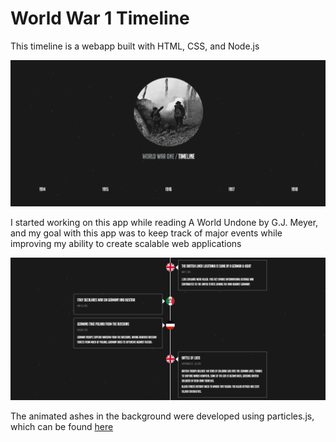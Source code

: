 # World War 1 Timeline
This timeline is a webapp built with HTML, CSS, and Node.js 

![](Images/screen1.png)

I started working on this app while reading A World Undone by G.J. Meyer, and my goal with this app was to keep track of major events while improving my ability to create scalable web applications 

![](Images/screen2.png)

The animated ashes in the background were developed using particles.js, which can be found [here](https://vincentgarreau.com/particles.js/)
